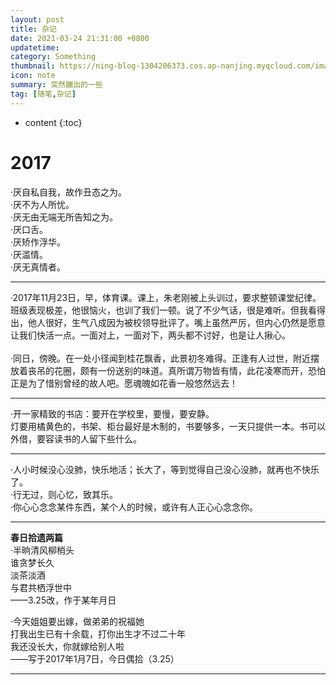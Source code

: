 ```yaml
---
layout: post
title: 杂记
date: 2021-03-24 21:31:00 +0800
updatetime:
category: Something
thumbnail: https://ning-blog-1304206373.cos.ap-nanjing.myqcloud.com/image/thumbnail/laura-adai-eHdRLiazcww-unsplash.jpg
icon: note
summary: 突然蹦出的一些
tag: [随笔,杂记]
---
```



* content
{:toc}


# 2017

·厌自私自我，故作丑态之为。<br>
·厌不为人所忧。<br>
·厌无由无端无所告知之为。<br>
·厌口舌。<br>
·厌矫作浮华。<br>
·厌滥情。<br>
·厌无真情者。<br>

---

·2017年11月23日，早，体育课。课上，朱老刚被上头训过，要求整顿课堂纪律。班级表现极差，他很恼火，也训了我们一顿。说了不少气话，很是难听。但我看得出，他人很好，生气八成因为被校领导批评了。嘴上虽然严厉，但内心仍然是愿意让我们快活一点。一面对上，一面对下，两头都不讨好，也是让人揪心。<br>
<br>
·同日，傍晚。在一处小径闻到桂花飘香，此景初冬难得。正逢有人过世，附近摆放着丧吊的花圈，颇有一份送别的味道。真所谓万物皆有情，此花凌寒而开，恐怕正是为了惜别曾经的故人吧。愿魂魄如花香一般悠然远去！<br>

---

·开一家精致的书店：要开在学校里，要慢，要安静。<br>
灯要用橘黄色的，书架、柜台最好是木制的，书要够多，一天只提供一本。书可以外借，要容读书的人留下些什么。<br>

---

·人小时候没心没肺，快乐地活；长大了，等到觉得自己没心没肺，就再也不快乐了。<br>
·行无过，则心忆，致其乐。<br>
·你心心念念某件东西，某个人的时候，或许有人正心心念念你。<br>

---

**春日拾遗两篇**<br>
·半晌清风柳梢头<br>
谁贪梦长久<br>
淡茶淡酒<br>
与君共栖浮世中<br>
——3.25改，作于某年月日<br>

·今天姐姐要出嫁，做弟弟的祝福她<br>
打我出生已有十余载，打你出生才不过二十年<br>
我还没长大，你就嫁给别人啦<br>
——写于2017年1月7日，今日偶拾（3.25）<br>

---
